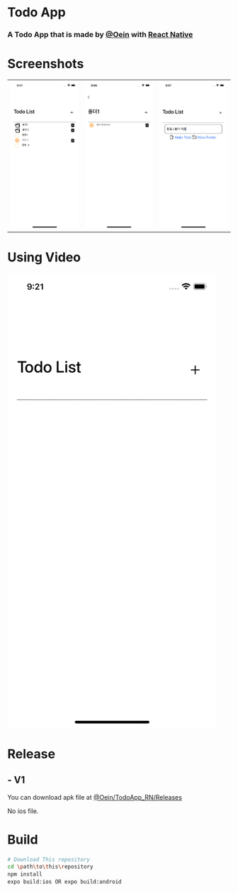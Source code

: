 # Todo App
### A Todo App that is made by [@Oein](https://github.com/Oein) with [React Native](https://www.npmjs.com/package/react-native)

# Screenshots
<table>
<tr>
<td>
<img src="https://github.com/Oein/TodoApp_RN/raw/main/ScreenShots/%08img1.png" />
</td>
<td>
<img src="https://github.com/Oein/TodoApp_RN/raw/main/ScreenShots/img2.png" />
</td>
<td>
<img src="https://github.com/Oein/TodoApp_RN/raw/main/ScreenShots/img3.png" />
</td>
</tr>
</table>

# Using Video
<img src="https://github.com/Oein/TodoApp_RN/raw/main/ScreenShots/Video.gif" />

# Release
## - V1
You can download apk file at [@Oein/TodoApp_RN/Releases](https://github.com/Oein/TodoApp_RN/releases)

No ios file.

# Build
```sh
# Download This repository
cd \path\to\this\repository
npm install
expo build:ios OR expo build:android
```